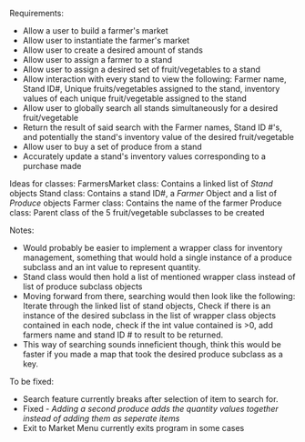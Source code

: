 Requirements:
- Allow a user to build a farmer's market
- Allow user to instantiate the farmer's market
- Allow user to create a desired amount of stands
- Allow user to assign a farmer to a stand
- Allow user to assign a desired set of fruit/vegetables to a stand
- Allow interaction with every stand to view the following: Farmer name, Stand ID#, Unique fruits/vegetables assigned to the stand, inventory values of each unique fruit/vegetable assigned to the stand
- Allow user to globally search all stands simultaneously for a desired fruit/vegetable
- Return the result of said search with the Farmer names, Stand ID #'s, and potentially the stand's inventory value of the desired fruit/vegetable
- Allow user to buy a set of produce from a stand
- Accurately update a stand's inventory values corresponding to a purchase made 

Ideas for classes:
FarmersMarket class: Contains a linked list of _Stand_ objects
Stand class: Contains a stand ID#, a _Farmer_ Object and a list of _Produce_ objects
Farmer class: Contains the name of the farmer
Produce class: Parent class of the 5 fruit/vegetable subclasses to be created

Notes: 
- Would probably be easier to implement a wrapper class for inventory management, something that would hold a single instance of a produce subclass and an int value to represent quantity.
- Stand class would then hold a list of mentioned wrapper class instead of list of produce subclass objects
- Moving forward from there, searching would then look like the following: Iterate through the linked list of stand objects, Check if there is an instance of the desired subclass in the list of wrapper class objects contained in each node, check if the int value contained is >0, add farmers name and stand ID # to result to be returned.
- This way of searching sounds inneficient though, think this would be faster if you made a map that took the desired produce subclass as a key.

To be fixed:
- Search feature currently breaks after selection of item to search for.
- Fixed - *Adding a second produce adds the quantity values together instead of adding them as seperate items*
- Exit to Market Menu currently exits program in some cases